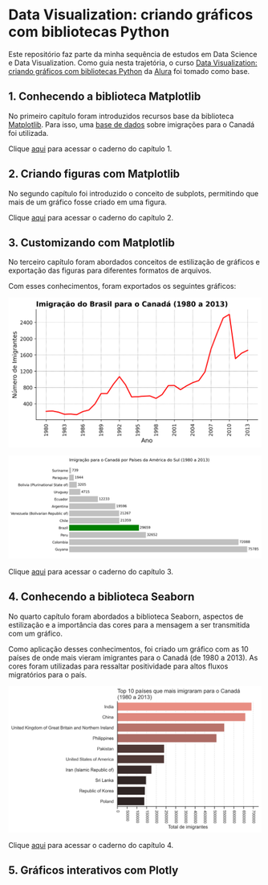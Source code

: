# Data Visualization: criando gráficos com bibliotecas Python

Este repositório faz parte da minha sequência de estudos em Data Science e Data Visualization. Como guia nesta trajetória, o curso [Data Visualization: criando gráficos com bibliotecas Python](https://cursos.alura.com.br/course/data-visualization-graficos-bibliotecas-python) da [Alura](https://www.alura.com.br/) foi tomado como base.

## 1. Conhecendo a biblioteca Matplotlib

No primeiro capítulo foram introduzidos recursos base da biblioteca [Matplotlib](https://matplotlib.org/). Para isso, uma [base de dados](dados/canadian_immegration_data.csv) sobre imigrações para o Canadá foi utilizada.

Clique [aqui](notebooks/01-conhecendo_a_bibliteca_matplotlib.ipynb) para acessar o caderno do capítulo 1.

## 2. Criando figuras com Matplotlib

No segundo capítulo foi introduzido o conceito de subplots, permitindo que mais de um gráfico fosse criado em uma figura.

Clique [aqui](notebooks/02-criando_figuras_com_matplotlib.ipynb) para acessar o caderno do capítulo 2.

## 3. Customizando com Matplotlib

No terceiro capítulo foram abordados conceitos de estilização de gráficos e exportação das figuras para diferentes formatos de arquivos.

Com esses conhecimentos, foram exportados os seguintes gráficos:

![Imigração brasileira para o Canadá (1980 a 2013)](resultados/line_chart_imigracao_brasil_para_o_canada.png)

![Imigração para o Canadá por países da américa do sul (1980 a 2013)](resultados/horizontal_bar_chart_imigracao_paises_america_do_sul_para_o_canada.png)

Clique [aqui](notebooks/03-customizando-com-matplotlib.ipynb) para acessar o caderno do capítulo 3.

## 4. Conhecendo a biblioteca Seaborn

No quarto capítulo foram abordados a biblioteca Seaborn, aspectos de estilização e a importância das cores para a mensagem a ser transmitida com um gráfico.

Como aplicação desses conhecimentos, foi criado um gráfico com as 10 países de onde mais vieram imigrantes para o Canadá (de 1980 a 2013). As cores foram utilizadas para ressaltar positividade para altos fluxos migratórios para o país.

![Top 10 países que mais imigraram para o Canadá](resultados/top_10_paises_imigracao_canada.png)

Clique [aqui](notebooks/04-conhecendo-a-biblioteca-seaborn.ipynb) para acessar o caderno do capítulo 4.

## 5. Gráficos interativos com Plotly
